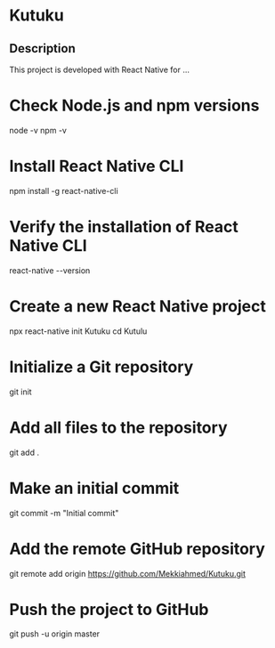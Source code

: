 # Kutuku

## Description
This project is developed with React Native for ...
# Check Node.js and npm versions
node -v
npm -v

# Install React Native CLI
npm install -g react-native-cli

# Verify the installation of React Native CLI
react-native --version

# Create a new React Native project
npx react-native init Kutuku
cd Kutulu

# Initialize a Git repository
git init

# Add all files to the repository
git add .

# Make an initial commit
git commit -m "Initial commit"

# Add the remote GitHub repository
git remote add origin https://github.com/Mekkiahmed/Kutuku.git

# Push the project to GitHub
git push -u origin master
